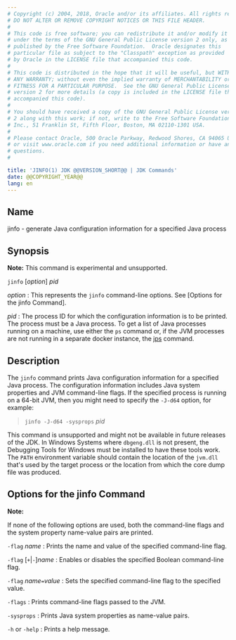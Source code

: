 ```yaml
---
# Copyright (c) 2004, 2018, Oracle and/or its affiliates. All rights reserved.
# DO NOT ALTER OR REMOVE COPYRIGHT NOTICES OR THIS FILE HEADER.
#
# This code is free software; you can redistribute it and/or modify it
# under the terms of the GNU General Public License version 2 only, as
# published by the Free Software Foundation.  Oracle designates this
# particular file as subject to the "Classpath" exception as provided
# by Oracle in the LICENSE file that accompanied this code.
#
# This code is distributed in the hope that it will be useful, but WITHOUT
# ANY WARRANTY; without even the implied warranty of MERCHANTABILITY or
# FITNESS FOR A PARTICULAR PURPOSE.  See the GNU General Public License
# version 2 for more details (a copy is included in the LICENSE file that
# accompanied this code).
#
# You should have received a copy of the GNU General Public License version
# 2 along with this work; if not, write to the Free Software Foundation,
# Inc., 51 Franklin St, Fifth Floor, Boston, MA 02110-1301 USA.
#
# Please contact Oracle, 500 Oracle Parkway, Redwood Shores, CA 94065 USA
# or visit www.oracle.com if you need additional information or have any
# questions.
#

title: 'JINFO(1) JDK @@VERSION_SHORT@@ | JDK Commands'
date: @@COPYRIGHT_YEAR@@
lang: en
---
```


## Name

jinfo - generate Java configuration information for a specified Java process

## Synopsis

**Note:** This command is experimental and unsupported.

`jinfo` \[*option*\] *pid*

*option*
:   This represents the `jinfo` command-line options. See [Options for the
    jinfo Command].

*pid*
:   The process ID for which the configuration information is to be printed.
    The process must be a Java process. To get a list of Java processes running
    on a machine, use either the `ps` command or, if the JVM processes are not
    running in a separate docker instance, the [jps](jps.html) command.

## Description

The `jinfo` command prints Java configuration information for a specified Java
process. The configuration information includes Java system properties and JVM
command-line flags. If the specified process is running on a 64-bit JVM, then
you might need to specify the `-J-d64` option, for example:

>   `jinfo -J-d64 -sysprops` *pid*

This command is unsupported and might not be available in future releases of
the JDK. In Windows Systems where `dbgeng.dll` is not present, the Debugging
Tools for Windows must be installed to have these tools work. The `PATH`
environment variable should contain the location of the `jvm.dll` that's used
by the target process or the location from which the core dump file was
produced.

## Options for the jinfo Command

**Note:**

If none of the following options are used, both the command-line flags and the
system property name-value pairs are printed.

`-flag` *name*
:   Prints the name and value of the specified command-line flag.

`-flag` \[`+`\|`-`\]*name*
:   Enables or disables the specified Boolean command-line flag.

`-flag` *name*`=`*value*
:   Sets the specified command-line flag to the specified value.

`-flags`
:   Prints command-line flags passed to the JVM.

`-sysprops`
:   Prints Java system properties as name-value pairs.

`-h` or `-help`
:   Prints a help message.

